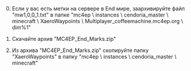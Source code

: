 0) Если у вас есть метки на сервере в End мире, заархивируйте файл "mw1,0,0_1.txt" в папке
"mc4ep \ instances \ cendoria_master \ minecraft \ XaeroWaypoints \ Multiplayer_coffeemachine.mc4ep.org \ dim%1"

1) Скачайте архив "MC4EP_End_Marks.zip"

2) Из архива "MC4EP_End_Marks.zip" скопируйте папку "XaeroWaypoints" в папку
"mc4ep \ instances \ cendoria_master \ minecraft"
